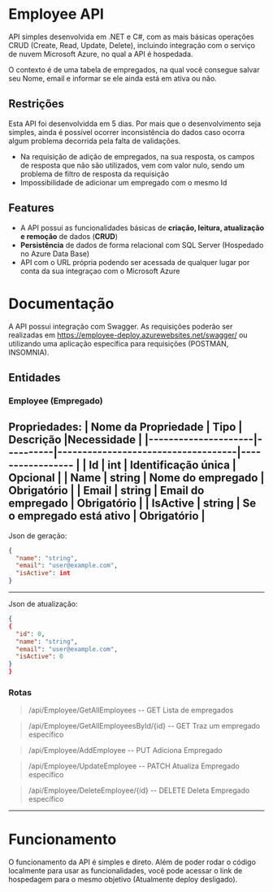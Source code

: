 # Employee API
API simples desenvolvida em .NET e C#, com as mais básicas operações CRUD (Create, Read,
Update, Delete), incluindo integração com o serviço de nuvem Microsoft Azure, no qual a 
API é hospedada.

O contexto é de uma tabela de empregados, na qual você consegue salvar seu Nome, email e 
informar se ele ainda está em ativa ou não.

## Restrições 
Esta API foi desenvolvidda em 5 dias. Por mais que o desenvolvimento seja simples, ainda 
é possível ocorrer inconsistência do dados caso ocorra algum problema decorrida pela falta 
de validações.

- Na requisição de adição de empregados, na sua resposta, os campos de resposta que não são 
utilizados, vem com valor nulo, sendo um problema de filtro de resposta da requisição
- Impossibilidade de adicionar um empregado com o mesmo Id

## Features
- A API possui as funcionalidades básicas de **criação, leitura, atualização e remoção** de dados (**CRUD**)
- **Persistência** de dados de forma relacional com SQL Server (Hospedado no Azure Data Base)
- API com o URL própria podendo ser acessada de qualquer lugar por conta da sua integraçao com o Microsoft Azure

# Documentação

A API possui integração com Swagger. 
As requisições poderão ser realizadas em https://employee-deploy.azurewebsites.net/swagger/ ou 
utilizando uma aplicação específica para requisições (POSTMAN, INSOMNIA).

## Entidades

### Employee (Empregado)
Propriedades:
| Nome da Propriedade | Tipo     | Descrição                          |Necessidade       |
|---------------------|----------|------------------------------------|----------------- |
| Id                  | int      | Identificação única                | Opcional         |
| Name                | string   | Nome do empregado                  | Obrigatório      |
| Email               | string   | Email do empregado                 | Obrigatório      |
| IsActive            | string   | Se o empregado está ativo          | Obrigatório      |
---
Json de geração:
~~~ json
{
  "name": "string",
  "email": "user@example.com",
  "isActive": int
}
~~~
---
Json de atualização:
~~~json
{
{
  "id": 0,
  "name": "string",
  "email": "user@example.com",
  "isActive": 0
}
}
~~~
### Rotas
> /api/Employee/GetAllEmployees -- GET Lista de empregados

> /api/Employee/GetAllEmployeesById/{id} -- GET Traz um empregado específico

> /api/Employee/AddEmployee -- PUT Adiciona Empregado

> /api/Employee/UpdateEmployee -- PATCH Atualiza Empregado específico

> /api/Employee/DeleteEmployee/{id} -- DELETE Deleta Empregado específico

---

# Funcionamento
O funcionamento da API é simples e direto. Além de poder rodar o código localmente para usar as funcionalidades, você pode acessar o link de hospedagem para o mesmo objetivo (Atualmente deploy desligado).

